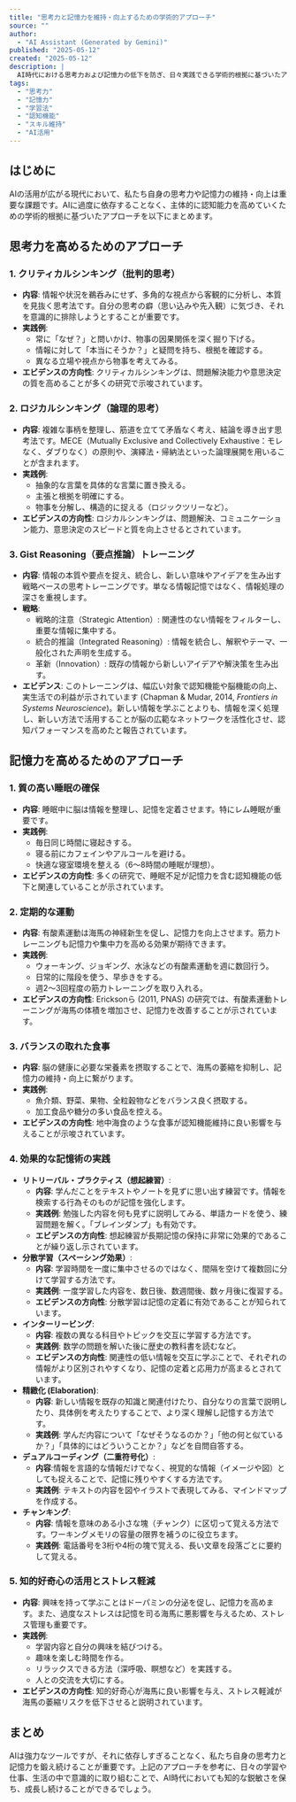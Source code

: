 ```yaml
---
title: "思考力と記憶力を維持・向上するための学術的アプローチ"
source: ""
author:
  - "AI Assistant (Generated by Gemini)"
published: "2025-05-12"
created: "2025-05-12"
description: |
  AI時代における思考力および記憶力の低下を防ぎ、日々実践できる学術的根拠に基づいたアプローチをまとめた調査結果。
tags:
  - "思考力"
  - "記憶力"
  - "学習法"
  - "認知機能"
  - "スキル維持"
  - "AI活用"
---
```


## はじめに

AIの活用が広がる現代において、私たち自身の思考力や記憶力の維持・向上は重要な課題です。AIに過度に依存することなく、主体的に認知能力を高めていくための学術的根拠に基づいたアプローチを以下にまとめます。

## 思考力を高めるためのアプローチ

### 1. クリティカルシンキング（批判的思考）

* **内容**: 情報や状況を鵜呑みにせず、多角的な視点から客観的に分析し、本質を見抜く思考法です。自分の思考の癖（思い込みや先入観）に気づき、それを意識的に排除しようとすることが重要です。
* **実践例**:
  * 常に「なぜ？」と問いかけ、物事の因果関係を深く掘り下げる。
  * 情報に対して「本当にそうか？」と疑問を持ち、根拠を確認する。
  * 異なる立場や視点から物事を考えてみる。
* **エビデンスの方向性**: クリティカルシンキングは、問題解決能力や意思決定の質を高めることが多くの研究で示唆されています。

### 2. ロジカルシンキング（論理的思考）

* **内容**: 複雑な事柄を整理し、筋道を立てて矛盾なく考え、結論を導き出す思考法です。MECE（Mutually Exclusive and Collectively Exhaustive：モレなく、ダブりなく）の原則や、演繹法・帰納法といった論理展開を用いることが含まれます。
* **実践例**:
  * 抽象的な言葉を具体的な言葉に置き換える。
  * 主張と根拠を明確にする。
  * 物事を分解し、構造的に捉える（ロジックツリーなど）。
* **エビデンスの方向性**: ロジカルシンキングは、問題解決、コミュニケーション能力、意思決定のスピードと質を向上させるとされています。

### 3. Gist Reasoning（要点推論）トレーニング

* **内容**: 情報の本質や要点を捉え、統合し、新しい意味やアイデアを生み出す戦略ベースの思考トレーニングです。単なる情報記憶ではなく、情報処理の深さを重視します。
* **戦略**:
  * 戦略的注意（Strategic Attention）: 関連性のない情報をフィルターし、重要な情報に集中する。
  * 統合的推論（Integrated Reasoning）: 情報を統合し、解釈やテーマ、一般化された声明を生成する。
  * 革新（Innovation）: 既存の情報から新しいアイデアや解決策を生み出す。
* **エビデンス**: このトレーニングは、幅広い対象で認知機能や脳機能の向上、実生活での利益が示されています (Chapman & Mudar, 2014, *Frontiers in Systems Neuroscience*)。新しい情報を学ぶことよりも、情報を深く処理し、新しい方法で活用することが脳の広範なネットワークを活性化させ、認知パフォーマンスを高めたと報告されています。

## 記憶力を高めるためのアプローチ

### 1. 質の高い睡眠の確保

* **内容**: 睡眠中に脳は情報を整理し、記憶を定着させます。特にレム睡眠が重要です。
* **実践例**:
  * 毎日同じ時間に寝起きする。
  * 寝る前にカフェインやアルコールを避ける。
  * 快適な寝室環境を整える（6〜8時間の睡眠が理想）。
* **エビデンスの方向性**: 多くの研究で、睡眠不足が記憶力を含む認知機能の低下と関連していることが示されています。

### 2. 定期的な運動

* **内容**: 有酸素運動は海馬の神経新生を促し、記憶力を向上させます。筋力トレーニングも記憶力や集中力を高める効果が期待できます。
* **実践例**:
  * ウォーキング、ジョギング、水泳などの有酸素運動を週に数回行う。
  * 日常的に階段を使う、早歩きをする。
  * 週2～3回程度の筋力トレーニングを取り入れる。
* **エビデンスの方向性**: Ericksonら (2011, PNAS) の研究では、有酸素運動トレーニングが海馬の体積を増加させ、記憶力を改善することが示されています。

### 3. バランスの取れた食事

* **内容**: 脳の健康に必要な栄養素を摂取することで、海馬の萎縮を抑制し、記憶力の維持・向上に繋がります。
* **実践例**:
  * 魚介類、野菜、果物、全粒穀物などをバランス良く摂取する。
  * 加工食品や糖分の多い食品を控える。
* **エビデンスの方向性**: 地中海食のような食事が認知機能維持に良い影響を与えることが示唆されています。

### 4. 効果的な記憶術の実践

* **リトリーバル・プラクティス（想起練習）**:
  * **内容**: 学んだことをテキストやノートを見ずに思い出す練習です。情報を検索する行為そのものが記憶を強化します。
  * **実践例**: 勉強した内容を何も見ずに説明してみる、単語カードを使う、練習問題を解く。「ブレインダンプ」も有効です。
  * **エビデンスの方向性**: 想起練習が長期記憶の保持に非常に効果的であることが繰り返し示されています。
* **分散学習（スペーシング効果）**:
  * **内容**: 学習時間を一度に集中させるのではなく、間隔を空けて複数回に分けて学習する方法です。
  * **実践例**: 一度学習した内容を、数日後、数週間後、数ヶ月後に復習する。
  * **エビデンスの方向性**: 分散学習は記憶の定着に有効であることが知られています。
* **インターリービング**:
  * **内容**: 複数の異なる科目やトピックを交互に学習する方法です。
  * **実践例**: 数学の問題を解いた後に歴史の教科書を読むなど。
  * **エビデンスの方向性**: 関連性の低い情報を交互に学ぶことで、それぞれの情報がより区別されやすくなり、記憶の定着と応用力が高まるとされています。
* **精緻化 (Elaboration)**:
  * **内容**: 新しい情報を既存の知識と関連付けたり、自分なりの言葉で説明したり、具体例を考えたりすることで、より深く理解し記憶する方法です。
  * **実践例**: 学んだ内容について「なぜそうなるのか？」「他の何と似ているか？」「具体的にはどういうことか？」などを自問自答する。
* **デュアルコーディング（二重符号化）**:
  * **内容**:情報を言語的な情報だけでなく、視覚的な情報（イメージや図）としても捉えることで、記憶に残りやすくする方法です。
  * **実践例**: テキストの内容を図やイラストで表現してみる、マインドマップを作成する。
* **チャンキング**:
  * **内容**: 情報を意味のある小さな塊（チャンク）に区切って覚える方法です。ワーキングメモリの容量の限界を補うのに役立ちます。
  * **実践例**: 電話番号を3桁や4桁の塊で覚える、長い文章を段落ごとに要約して覚える。

### 5. 知的好奇心の活用とストレス軽減

* **内容**: 興味を持って学ぶことはドーパミンの分泌を促し、記憶力を高めます。また、過度なストレスは記憶を司る海馬に悪影響を与えるため、ストレス管理も重要です。
* **実践例**:
  * 学習内容と自分の興味を結びつける。
  * 趣味を楽しむ時間を作る。
  * リラックスできる方法（深呼吸、瞑想など）を実践する。
  * 人との交流を大切にする。
* **エビデンスの方向性**: 知的好奇心が海馬に良い影響を与え、ストレス軽減が海馬の萎縮リスクを低下させると説明されています。

## まとめ

AIは強力なツールですが、それに依存しすぎることなく、私たち自身の思考力と記憶力を鍛え続けることが重要です。上記のアプローチを参考に、日々の学習や仕事、生活の中で意識的に取り組むことで、AI時代においても知的な鋭敏さを保ち、成長し続けることができるでしょう。
